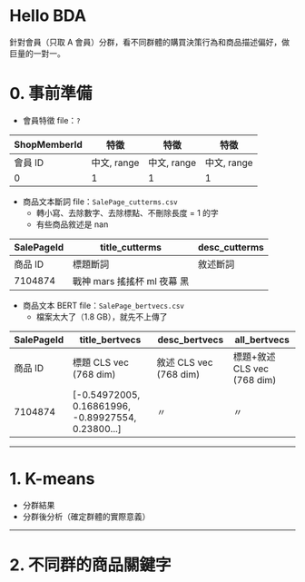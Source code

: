# Hello BDA
針對會員（只取 A 會員）分群，看不同群體的購買決策行為和商品描述偏好，做巨量的一對一。

# 0. 事前準備
- 會員特徵 file：`?`

| ShopMemberId | 特徵 | 特徵 | 特徵 |
| --- | --- | --- | --- |
| 會員 ID | 中文, range | 中文, range | 中文, range |
| 0 | 1 | 1 | 1 |

- 商品文本斷詞 file：`SalePage_cutterms.csv`
	- 轉小寫、去除數字、去除標點、不刪除長度 = 1 的字
	- 有些商品敘述是 nan

| SalePageId | title_cutterms | desc_cutterms |
| --- | --- | --- |
| 商品 ID | 標題斷詞 | 敘述斷詞 |
| 7104874 | 戰神 mars 搖搖杯 ml 夜幕 黑 | |

- 商品文本 BERT file：`SalePage_bertvecs.csv`
	- 檔案太大了（1.8 GB），就先不上傳了

| SalePageId | title_bertvecs | desc_bertvecs | all_bertvecs |
| --- | --- | --- | --- |
| 商品 ID | 標題 CLS vec (768 dim)  | 敘述 CLS vec (768 dim) | 標題+敘述 CLS vec (768 dim) |
| 7104874 | [-0.54972005, 0.16861996, -0.89927554, 0.23800...] | 〃 | 〃 |

---

# 1. K-means
- 分群結果
- 分群後分析（確定群體的實際意義）

---

# 2. 不同群的商品關鍵字
